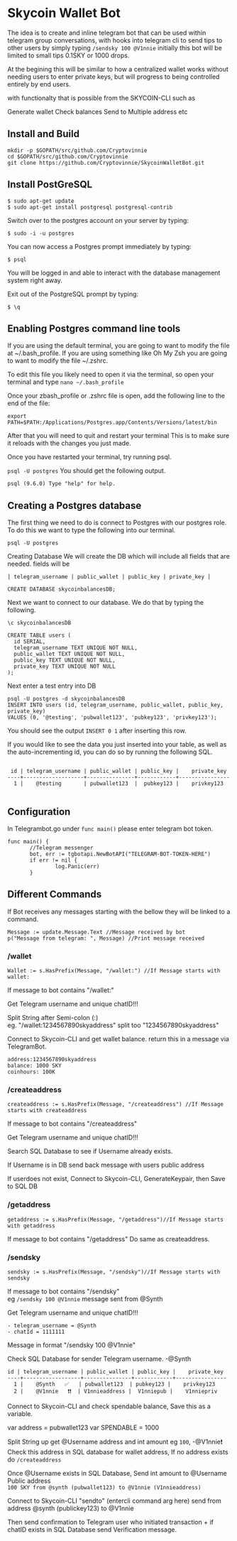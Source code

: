 # Skycoin Wallet Bot

The idea is to create and inline telegram bot that can be used within telegram group conversations, with hooks into telegram cli to send tips to other users by simply typing `/sendsky 100 @V1nnie` initially this bot will be limited to small tips 0.1SKY or 1000 drops. 

At the begining this will be similar to how a centralized wallet works without needing users to enter private keys, but will progress to being controlled entirely by end users. 

with functionalty that is possible from the SKYCOIN-CLI such as 

Generate wallet
Check balances 
Send to Multiple address
etc

## Install and Build ## 
```
mkdir -p $GOPATH/src/github.com/Cryptovinnie
cd $GOPATH/src/github.com/Cryptovinnie
git clone https://github.com/Cryptovinnie/SkycoinWalletBot.git
```

## Install PostGreSQL ##

```
$ sudo apt-get update
$ sudo apt-get install postgresql postgresql-contrib
```

Switch over to the postgres account on your server by typing:

`$ sudo -i -u postgres`

You can now access a Postgres prompt immediately by typing:

`$ psql`

You will be logged in and able to interact with the database management system right away.

Exit out of the PostgreSQL prompt by typing:

`$ \q`

## Enabling Postgres command line tools ##
If you are using the default terminal, you are going to want to modify the file at ~/.bash_profile. If you are using something like Oh My Zsh you are going to want to modify the file ~/.zshrc.

To edit this file you likely need to open it via the terminal, so open your terminal and type `nano ~/.bash_profile` 

Once your zbash_profile or .zshrc file is open, add the following line to the end of the file:

`export PATH=$PATH:/Applications/Postgres.app/Contents/Versions/latest/bin`

After that you will need to quit and restart your terminal This is to make sure it reloads with the changes you just made.

Once you have restarted your terminal, try running psql.

`psql -U postgres`
You should get the following output.

`psql (9.6.0)
Type "help" for help.`

## Creating a Postgres database ##
The first thing we need to do is connect to Postgres with our postgres role. To do this we want to type the following into our terminal.

`psql -U postgres`

Creating Database 
We will create the DB which will include all fields that are needed. fields will be 

`| telegram_username | public_wallet | public_key | private_key |`

`CREATE DATABASE skycoinbalancesDB;`

Next we want to connect to our database. We do that by typing the following.

`\c skycoinbalancesDB`

```
CREATE TABLE users (
  id SERIAL,
  telegram_username TEXT UNIQUE NOT NULL,
  public_wallet TEXT UNIQUE NOT NULL,
  public_key TEXT UNIQUE NOT NULL,
  private_key TEXT UNIQUE NOT NULL 
);
```

Next enter a test entry into DB 
```
psql -U postgres -d skycoinbalancesDB
INSERT INTO users (id, telegram_username, public_wallet, public_key, private_key)  
VALUES (0, '@testing', 'pubwallet123', 'pubkey123', 'privkey123');
```  

You should see the output `INSERT 0 1` after inserting this row.

If you would like to see the data you just inserted into your table, as well as the auto-incrementing id, you can do so by running the following SQL.  

```SELECT * FROM users;

 id | telegram_username | public_wallet | public_key |    private_key   
----+-------------------+---------------+------------+----------------  
  1 |    @testing       | pubwallet123  |  pubkey123 |    privkey123  
  
 ```  
 
 ## Configuration ## 
 
 In Telegrambot.go under `func main()` please enter telegram bot token.

 ```golang
 func main() {
        //Telegram messenger
        bot, err := tgbotapi.NewBotAPI("TELEGRAM-BOT-TOKEN-HERE")
        if err != nil {
                log.Panic(err)
        }
 ```
 
 ## Different Commands ## 
 If Bot receives any messages starting with the bellow they will be linked to a command. 
 
 ```golang
 Message := update.Message.Text //Message received by bot
 p("Message from telegram: ", Message) //Print message received
```
### /wallet ###

`Wallet := s.HasPrefix(Message, "/wallet:") //If Message starts with wallet:`  

If message to bot contains "/wallet:"  

Get Telegram username and unique chatID!!! 

Split String after Semi-colon (:)  
eg. "/wallet:1234567890skyaddress" 
split too "1234567890skyaddress" 

Connect to Skycoin-CLI and get wallet balance. return this in a message via TelegramBot.

```
address:1234567890skyaddress
balance: 1000 SKY 
coinhours: 100K
```




### /createaddress ###
`createaddress := s.HasPrefix(Message, "/createaddress") //If Message starts with createaddress`  

If message to bot contains "/createaddress"
  
Get Telegram username and unique chatID!!!  
 
Search SQL Database to see if Username already exists. 
  
If Username is in DB send back message with users public address 

If userdoes not exist, Connect to Skycoin-CLI, GenerateKeypair, then Save to SQL DB 


### /getaddress ###
`getaddress := s.HasPrefix(Message, "/getaddress")//If Message starts with getaddress`  

If message to bot contains "/getaddress"
Do same as createaddress. 

### /sendsky ### 
`sendsky := s.HasPrefix(Message, "/sendsky")//If Message starts with sendsky`  

If message to bot contains "/sendsky"  
eg `/sendsky 100 @V1nnie` message sent from @Synth

Get Telegram username and unique chatID!!!  

```
- telegram_username = @Synth
- chatId = 1111111
```

Message in format "/sendsky 100 @V1nnie"  

Check SQL Database for sender Telegram username. -@Synth

```
id | telegram_username | public_wallet | public_key |    private_key   
----+------------------+---------------+------------+----------------  
  1 |    @Synth   ✅   | pubwallet123  | pubkey123 |    privkey123  
  2 |    @V1nnie   ❗❗  | V1nnieaddress |  V1nniepub |    V1nniepriv
 ```  
 
Connect to Skycoin-CLI and check spendable balance, Save this as a variable.

var address = pubwallet123
var SPENDABLE = 1000

Split String up get @Username address and int amount eg `100`, -@V1nnie❗
Check this address in SQL database for wallet address, If no address exists do `/createaddress` 


Once @Username exists in SQL Database, Send int amount to @Username Public address  
`100 SKY from @synth (pubwallet123) to @V1nnie (V1nnieaddress)`

Connect to Skycoin-CLI "sendto" (entercli command arg here) send from address @synth (publickey123) to @V1nnie

Then send confirmation to Telegram user who initiated transaction + if chatID exists in SQL Database send Verification message. 














